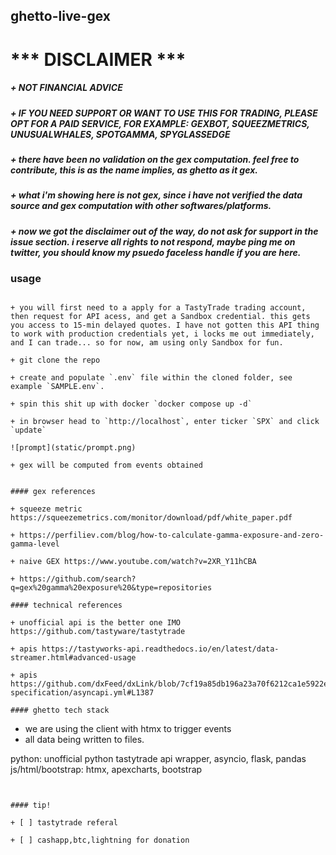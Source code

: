 

## ghetto-live-gex


# *** DISCLAIMER ***

##### + NOT FINANCIAL ADVICE

##### + IF YOU NEED SUPPORT OR WANT TO USE THIS FOR TRADING, PLEASE OPT FOR A PAID SERVICE, FOR EXAMPLE: GEXBOT, SQUEEZMETRICS, UNUSUALWHALES, SPOTGAMMA, SPYGLASSEDGE

##### + there have been no validation on the gex computation. feel free to contribute, this is as the name implies, as ghetto as it gex.

##### + what i'm showing here is not gex, since i have not verified the data source and gex computation with other softwares/platforms.

##### + now we got the disclaimer out of the way, do not ask for support in the issue section. i reserve all rights to not respond, maybe ping me on twitter, you should know my psuedo faceless handle if you are here.


### usage

```

+ you will first need to a apply for a TastyTrade trading account, then request for API acess, and get a Sandbox credential. this gets you access to 15-min delayed quotes. I have not gotten this API thing to work with production credentials yet, i locks me out immediately, and I can trade... so for now, am using only Sandbox for fun.

+ git clone the repo

+ create and populate `.env` file within the cloned folder, see example `SAMPLE.env`.

+ spin this shit up with docker `docker compose up -d`

+ in browser head to `http://localhost`, enter ticker `SPX` and click `update`

![prompt](static/prompt.png)

+ gex will be computed from events obtained 


#### gex references

+ squeeze metric https://squeezemetrics.com/monitor/download/pdf/white_paper.pdf

+ https://perfiliev.com/blog/how-to-calculate-gamma-exposure-and-zero-gamma-level

+ naive GEX https://www.youtube.com/watch?v=2XR_Y11hCBA

+ https://github.com/search?q=gex%20gamma%20exposure%20&type=repositories

#### technical references

+ unofficial api is the better one IMO https://github.com/tastyware/tastytrade

+ apis https://tastyworks-api.readthedocs.io/en/latest/data-streamer.html#advanced-usage

+ apis https://github.com/dxFeed/dxLink/blob/7cf19a85db196a23a70f6212ca1e5922e07f25e1/dxlink-specification/asyncapi.yml#L1387

#### ghetto tech stack

```

+ we are using the client with htmx to trigger events
+ all data being written to files.

python: unofficial python tastytrade api wrapper, asyncio, flask, pandas
js/html/bootstrap: htmx, apexcharts, bootstrap

```


#### tip!

+ [ ] tastytrade referal

+ [ ] cashapp,btc,lightning for donation

